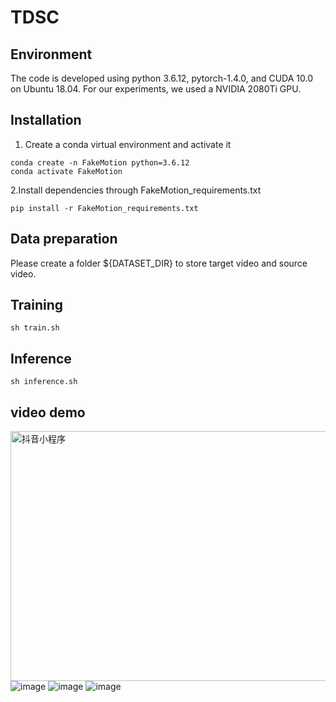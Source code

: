 # TDSC
## Environment
The code is developed using python 3.6.12, pytorch-1.4.0, and CUDA 10.0 on Ubuntu 18.04. For our experiments, we used a NVIDIA 2080Ti GPU.
## Installation
1. Create a conda virtual environment and activate it
```
conda create -n FakeMotion python=3.6.12
conda activate FakeMotion
```  
2.Install dependencies through FakeMotion_requirements.txt

`pip install -r FakeMotion_requirements.txt`

## Data preparation
Please create a folder ${DATASET_DIR} to store target video and source video.

## Training
`sh train.sh`

## Inference
`sh inference.sh`

## video demo
<img src="https://github.com/AAAI22-858/AAAI-858/blob/main/video.gif" width="550" height="400" alt="抖音小程序"/><br/>
![image](https://github.com/AAAI22-858/AAAI-858/blob/main/video.gif)
![image](https://github.com/AAAI22-858/AAAI-858/blob/main/Fish.gif)
![image](https://github.com/AAAI22-858/AAAI-858/blob/main/Mouse.gif)


